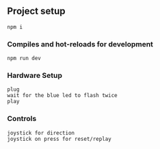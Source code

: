 ## Project setup

```
npm i
```

### Compiles and hot-reloads for development

```
npm run dev
```

### Hardware Setup

```
plug
wait for the blue led to flash twice
play
```

### Controls

```
joystick for direction
joystick on press for reset/replay
```
